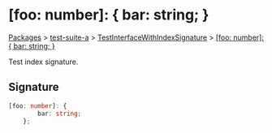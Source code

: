 # \[foo: number]: { bar: string; }

[Packages](/) > [test-suite-a](/test-suite-a/) > [TestInterfaceWithIndexSignature](/test-suite-a/testinterfacewithindexsignature-interface/) > [\[foo: number\]: { bar: string; }](/test-suite-a/testinterfacewithindexsignature-interface/_indexer_-indexsignature)

Test index signature.

<h2 id="_indexer_-signature">Signature</h2>

```typescript
[foo: number]: {
        bar: string;
    };
```
